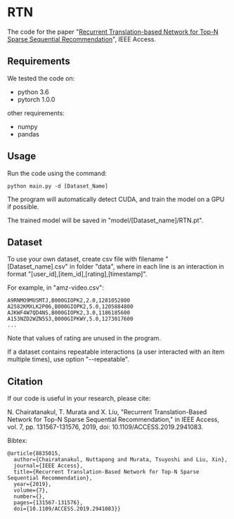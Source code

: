 # RTN

The code for the paper "[Recurrent Translation-based Network for Top-N Sparse Sequential Recommendation](https://ieeexplore.ieee.org/document/8835015)", IEEE Access.

## Requirements

We tested the code on:
* python 3.6
* pytorch 1.0.0

other requirements:
* numpy
* pandas

## Usage

Run the code using the command:
```
python main.py -d [Dataset_Name]
```
The program will automatically detect CUDA, and train the model on a GPU if possible.

The trained model will be saved in "model/[Dataset_name]/RTN.pt".

## Dataset
To use your own dataset, create csv file with filename "[Dataset_name].csv" in folder "data", where in each line is an interaction in format "[user_id],[item_id],[rating],[timestamp]".

For example, in "amz-video.csv":
```
A9RNMO9MUSMTJ,B000GIOPK2,2.0,1281052800
A2582KMXLK2P06,B000GIOPK2,5.0,1205884800
AJKWF4W7QD4NS,B000GIOPK2,3.0,1186185600
A153NZD2WZN5S3,B000GIPKWY,5.0,1273017600
...
```
Note that values of rating are unused in the program.

If a dataset contains repeatable interactions (a user interacted with an item multiple times), use option "--repeatable".

## Citation

If our code is useful in your research, please cite:

N. Chairatanakul, T. Murata and X. Liu, "Recurrent Translation-Based Network for Top-N Sparse Sequential Recommendation," in IEEE Access, vol. 7, pp. 131567-131576, 2019, doi: 10.1109/ACCESS.2019.2941083.


Bibtex:
```
@article{8835015,
  author={Chairatanakul, Nuttapong and Murata, Tsuyoshi and Liu, Xin},
  journal={IEEE Access}, 
  title={Recurrent Translation-Based Network for Top-N Sparse Sequential Recommendation}, 
  year={2019},
  volume={7},
  number={},
  pages={131567-131576},
  doi={10.1109/ACCESS.2019.2941083}}
```
